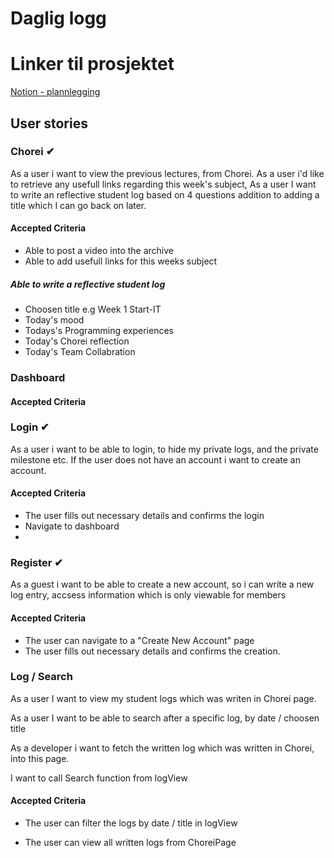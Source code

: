 #   Daglig logg

#  Linker til prosjektet

[Notion - plannlegging](https://www.notion.so/2e06ed2a0e134939891fbf555ef61e2b?v=ea4c92c337714595a08e08aac54238a8)

## User stories

### Chorei ✔
As a user i want to view the previous lectures, from Chorei.
As a user i'd like to retrieve any usefull links regarding this week's subject, 
As a user I want to write an reflective student log based on 4 questions addition to adding a title which I can go back on later.

####    Accepted Criteria

-   Able to post a video into the archive
-   Able to add usefull links for this weeks subject

#####   Able to write a reflective student log
-   Choosen title e.g Week 1 Start-IT 
-   Today's mood
-   Todays's Programming experiences
-   Today's Chorei reflection
-   Today's Team Collabration 

### Dashboard 

####    Accepted Criteria

### Login ✔
As a user i want to be able to login, to hide my private logs, and the private milestone etc.
If the user does not have an account i want to create an account.

####    Accepted Criteria

- The user fills out necessary details and confirms the login
- Navigate to dashboard
- 

### Register ✔

As a guest i want to be able to create a new account, so i can write a new log entry, accsess information which is only viewable for members

####    Accepted Criteria

- The user can navigate to a "Create New Account" page
- The user fills out necessary details and confirms the creation.

### Log / Search
As a user I want to view my student logs which was writen in Chorei page. 

As a user I want to be able to search after a specific log, by date / choosen title

As a developer i want to fetch the written log which was written in Chorei, into this page.

I want to call Search function from logView

####    Accepted Criteria
-   The user can filter the logs by date / title in logView

-   The user can view all written logs from ChoreiPage 